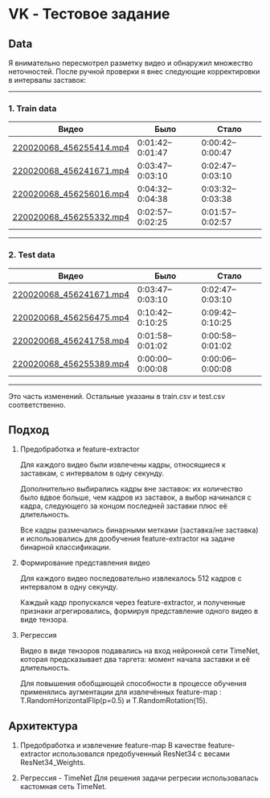 # VK - Тестовое задание

## Data

Я внимательно пересмотрел разметку видео и обнаружил множество неточностей. После ручной проверки я внес следующие корректировки в интервалы заставок:

---

### 1. Train data

| Видео                                                                                                 | Было             | Стало            |   
|-------------------------------------------------------------------------------------------------------|------------------|------------------|
| [220020068_456255414.mp4](https://vkvideo.ru/video-220020068_456255414)                               | 0:01:42–0:01:47  | 0:00:42–0:00:47  |
| [220020068_456241671.mp4](https://vkvideo.ru/video-220020068_456241671)                               | 0:03:47–0:03:10  | 0:02:47–0:03:10  |
| [220020068_456256016.mp4](https://vkvideo.ru/video-220020068_456256016)                               | 0:04:32–0:04:38  | 0:03:32–0:03:38  |
| [220020068_456255332.mp4](https://vkvideo.ru/video-220020068_456255332)                               | 0:02:57–0:02:25  | 0:01:57–0:02:57  |

---

### 2. Test data

| Видео                                                                                               | Было             | Стало            |
|-----------------------------------------------------------------------------------------------------|------------------|------------------|
| [220020068_456241671.mp4](https://vkvideo.ru/video-220020068_456241671)                             | 0:03:47–0:03:10  | 0:02:47–0:03:10  |
| [220020068_456256475.mp4](https://vkvideo.ru/video-220020068_456256475)                             | 0:10:42–0:10:25  | 0:09:42–0:10:25  |
| [220020068_456241758.mp4](https://vkvideo.ru/video-220020068_456241758)                             | 0:01:58–0:01:02  | 0:00:58–0:01:02  |
| [220020068_456255389.mp4](https://vkvideo.ru/video-220020068_456255389)                             | 0:00:00–0:00:08  | 0:00:06–0:00:08  |

---

Это часть изменений. Остальные указаны в train.csv и test.csv соответственно.

## Подход


1. Предобработка и feature-extractor

    Для каждого видео были извлечены кадры, относящиеся к заставкам, с интервалом в одну секунду.

    Дополнительно выбирались кадры вне заставок: их количество было вдвое больше, чем кадров из заставок, а выбор начинался с кадра, следующего за концом последней заставки плюс её длительность.

    Все кадры размечались бинарными метками (заставка/не заставка) и использовались для дообучения feature-extractor на задаче бинарной классификации.

2. Формирование представления видео

    Для каждого видео последовательно извлекалось 512 кадров с интервалом в одну секунду.

    Каждый кадр пропускался через feature-extractor, и полученные признаки агрегировались, формируя представление одного видео в виде тензора.

3. Регрессия

    Видео в виде тензоров подавались на вход нейронной сети TimeNet, которая предсказывает два таргета: момент начала заставки и её длительность.

    Для повышения обобщающей способности в процессе обучения применялись аугментации для извлечённых feature-map : T.RandomHorizontalFlip(p=0.5) и T.RandomRotation(15).

## Архитектура

1. Предобработка и извлечение feature-map
    В качестве feature-extractor использовался предобученный ResNet34 с весами ResNet34_Weights.

3. Регрессия - TimeNet
   Для решения задачи регресии использовалась кастомная сеть TimeNet.
